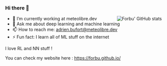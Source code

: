 ### Hi there 👋

<img alt="Forbu' GitHub stats" align="right" src="https://github-readme-stats.vercel.app/api?username=Forbu&theme=transparent&show_icons=true">

- 🔭 I’m currently working at meteolibre.dev
- 💬 Ask me about deep learning and machine learning
- 📫 How to reach me: adrien.bufort@meteolibre.dev
- ⚡ Fun fact: I learn all of ML stuff on the internet

I love RL and NN stuff !

You can check my website here : https://forbu.github.io/
